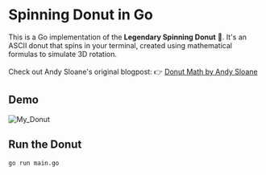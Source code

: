 # Spinning Donut in Go

This is a Go implementation of the **Legendary Spinning Donut** 🍩. It's an ASCII donut that spins in your terminal, created using mathematical formulas to simulate 3D rotation. <br>  
Check out Andy Sloane's original blogpost: 👉 [ Donut Math by Andy Sloane](https://www.a1k0n.net/2011/07/20/donut-math.html)

## Demo

![My_Donut](https://github.com/user-attachments/assets/4549ad03-2008-43f1-8270-63af7c643024)

## Run the Donut

   ```bash
   go run main.go
